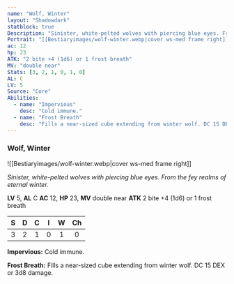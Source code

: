 ```yaml
---
name: "Wolf, Winter"
layout: "Shadowdark"
statblock: true
Description: "Sinister, white-pelted wolves with piercing blue eyes. From the fey realms of eternal winter."
Portrait: "[[Bestiaryimages/wolf-winter.webp|cover ws-med frame right]]"
ac: 12
hp: 23
ATK: "2 bite +4 (1d6) or 1 frost breath"
MV: "double near"
Stats: [3, 2, 1, 0, 1, 0]
AL: C
LV: 5
Source: "Core"
Abilities:
  - name: "Impervious"
    desc: "Cold immune."
  - name: "Frost Breath"
    desc: "Fills a near-sized cube extending from winter wolf. DC 15 DEX or 3d8 damage."
---
```


### Wolf, Winter

![[Bestiaryimages/wolf-winter.webp|cover ws-med frame right]]

_Sinister, white-pelted wolves with piercing blue eyes. From the fey realms of eternal winter._

**LV** 5, **AL** C
**AC** 12, **HP** 23, **MV** double near
**ATK** 2 bite +4 (1d6) or 1 frost breath

|  S  |  D  |  C  |  I  |  W  |  Ch  |
|:---:|:---:|:---:|:---:|:---:|:----:|
| 3 | 2 | 1 | 0 | 1 | 0 |

**Impervious:** Cold immune.

**Frost Breath:** Fills a near-sized cube extending from winter wolf. DC 15 DEX or 3d8 damage.

